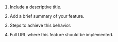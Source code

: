 1. Include a descriptive title.

2. Add a brief summary of your feature.

3. Steps to achieve this behavior.

4. Full URL where this feature should be implemented.

